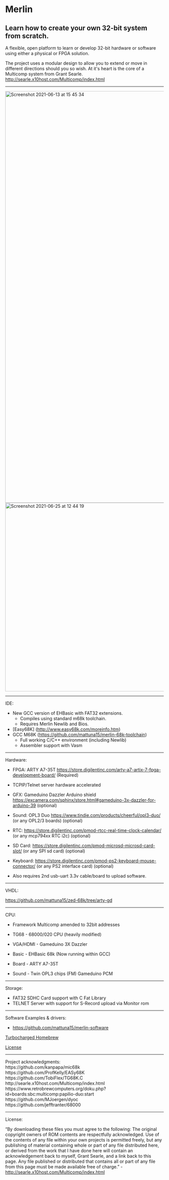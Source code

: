 # Merlin
## Learn how to create your own 32-bit system from scratch.

A flexible, open platform to learn or develop 32-bit hardware or software using either a physical or FPGA solution.

The project uses a modular design to allow you to extend or move in different directions should you so wish. At it's heart is the core of a Multicomp system from Grant Searle. http://searle.x10host.com/Multicomp/index.html

<hr>
<img width="1302" alt="Screenshot 2021-06-13 at 15 45 34" src="https://user-images.githubusercontent.com/16086727/121814582-bda0da80-cc69-11eb-8a86-3e689ef1d6d6.png">
<img width="597" alt="Screenshot 2021-06-25 at 12 44 19" src="https://user-images.githubusercontent.com/16086727/123424078-41d35600-d5b8-11eb-910a-0ae6332cf34e.png">
<hr>

IDE: 
* New GCC version of EHBasic with FAT32 extensions. 
  - Compiles using standard m68k toolchain. 
  - Requires Merlin Newlib and Bios.
* [Easy68K] (http://www.easy68k.com/moreinfo.htm)
* GCC M68K  (https://github.com/mattuna15/merlin-68k-toolchain)
  - Full working C/C++ environment (including Newlib) 
  - Assembler support with Vasm

<hr>

Hardware:

- FPGA: ARTY A7-35T https://store.digilentinc.com/arty-a7-artix-7-fpga-development-board/ (Required)
- TCPIP/Telnet server hardware accelerated
- GFX: Gameduino Dazzler Arduino shield https://excamera.com/sphinx/store.html#gameduino-3x-dazzler-for-arduino-39 (optional)
- Sound: OPL3 Duo https://www.tindie.com/products/cheerful/opl3-duo/ (or any OPL2/3 boards) (optional)
- RTC: https://store.digilentinc.com/pmod-rtcc-real-time-clock-calendar/ (or any mcp794xx RTC i2c) (optional)
- SD Card: https://store.digilentinc.com/pmod-microsd-microsd-card-slot/ (or any SPI sd card) (optional)
- Keyboard: https://store.digilentinc.com/pmod-ps2-keyboard-mouse-connector/ (or any PS2 interface card) (optional)

- Also requires 2nd usb-uart 3.3v cable/board to upload software.

<hr>

VHDL:

https://github.com/mattuna15/zed-68k/tree/arty-gd

<hr>

CPU:

* Framework Multicomp amended to 32bit addresses

* TG68 - 68000/020 CPU (heavily modified)

* VGA/HDMI - Gameduino 3X Dazzler

* Basic - EHBasic 68k (Now running within GCC)

* Board - ARTY A7-35T

* Sound - Twin OPL3 chips (FM) Gameduino PCM

<hr>

Storage:

* FAT32 SDHC Card support with C Fat Library
* TELNET Server with support for S-Record upload via Monitor rom

<hr>

Software Examples & drivers:
* https://github.com/mattuna15/merlin-software

[Turbocharged Homebrew](https://www.facebook.com/groups/1609879555846636/)

[License](https://raw.githubusercontent.com/mattuna15/merlin/master/LICENSE)

<hr>
Project acknowledgments:<br>
https://github.com/kanpapa/mic68k<br>
https://github.com/ProfKelly/EASy68K<br>
https://github.com/TobiFlex/TG68K.C<br>
http://searle.x10host.com/Multicomp/index.html<br>
https://www.retrobrewcomputers.org/doku.php?id=boards:sbc:multicomp:papilio-duo:start<br>
https://github.com/MJoergen/dyoc<br>
https://github.com/jefftranter/68000<br>

<hr>
License:

“By downloading these files you must agree to the following: The original copyright owners of ROM contents are respectfully acknowledged. Use of the contents of any file within your own projects is permitted freely, but any publishing of material containing whole or part of any file distributed here, or derived from the work that I have done here will contain an acknowledgement back to myself, Grant Searle, and a link back to this page. Any file published or distributed that contains all or part of any file from this page must be made available free of charge.” - http://searle.x10host.com/Multicomp/index.html
